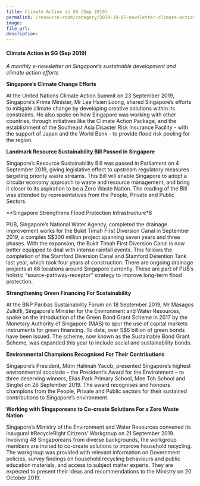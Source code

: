 ```yaml
---  
title: Climate Action in SG (Sep 2019)  
permalink: /resource-room/category/2019-10-05-newsletter-climate-action-in-sg-sep/  
image:  
file_url:  
description:  
---  
```


#### Climate Action in SG (Sep 2019)  

*A monthly e-newsletter on Singapore’s sustainable development and climate action efforts*  

**Singapore’s Climate Change Efforts**  

At the United Nations Climate Action Summit on 23 September 2019, Singapore’s Prime Minister, Mr Lee Hsien Loong, shared Singapore’s efforts to mitigate climate change by developing creative solutions within its constraints. He also spoke on how Singapore was working with other countries, through initiatives like the Climate Action Package, and the establishment of the Southeast Asia Disaster Risk Insurance Facility - with the support of Japan and the World Bank - to provide flood risk pooling for the region.  

**Landmark Resource Sustainability Bill Passed in Singapore**  

Singapore’s Resource Sustainability Bill was passed in Parliament on 4 September 2019, giving legislative effect to upstream regulatory measures targeting priority waste streams. This Bill will enable Singapore to adopt a circular economy approach to waste and resource management, and bring it closer to its aspiration to be a Zero Waste Nation. The reading of the Bill was attended by representatives from the People, Private and Public Sectors.  

**Singapore Strengthens Flood Protection Infrastructure*8  

PUB, Singapore’s National Water Agency, completed the drainage improvement works for the Bukit Timah First Diversion Canal in September 2019, a complex S$300 million project spanning seven years and three phases. With the expansion, the Bukit Timah First Diversion Canal is now better equipped to deal with intense rainfall events. This follows the completion of the Stamford Diversion Canal and Stamford Detention Tank last year, which took four years of construction. There are ongoing drainage projects at 66 locations around Singapore currently. These are part of PUB’s holistic “source-pathway-receptor” strategy to improve long-term flood protection.  

**Strengthening Green Financing For Sustainability**  

At the BNP Paribas Sustainability Forum on 18 September 2019, Mr Masagos Zulkifli, Singapore’s Minister for the Environment and Water Resources, spoke on the introduction of the Green Bond Grant Scheme in 2017 by the Monetary Authority of Singapore (MAS) to spur the use of capital markets instruments for green financing. To date, over S$6 billion of green bonds have been issued. The scheme, now known as the Sustainable Bond Grant Scheme, was expanded this year to include social and sustainability bonds.  

**Environmental Champions Recognised For Their Contributions**  

Singapore’s President, Mdm Halimah Yacob, presented Singapore’s highest environmental accolade – the President’s Award for the Environment – to three deserving winners, Elias Park Primary School, Mee Toh School and Singtel on 26 September 2019. The award recognises and honours champions from the People, Private and Public sectors for their sustained contributions to Singapore’s environment.  

**Working with Singaporeans to Co-create Solutions For a Zero Waste Nation**  

Singapore’s Ministry of the Environment and Water Resources convened its inaugural #RecycleRight Citizens’ Workgroup on 21 September 2019. Involving 48 Singaporeans from diverse backgrounds, the workgroup members are invited to co-create solutions to improve household recycling. The workgroup was provided with relevant information on Government policies, survey findings on household recycling behaviours and public education materials, and access to subject matter experts. They are expected to present their ideas and recommendations to the Ministry on 20 October 2019.  

